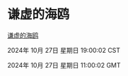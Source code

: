 # 谦虚的海鸥
[谦虚的海鸥](http://219.139.197.74:56308/qxdho/course/base/hotlink/index.php)

2024年 10月 27日 星期日 19:00:02 CST

2024年 10月 27日 星期日 11:00:02 GMT
